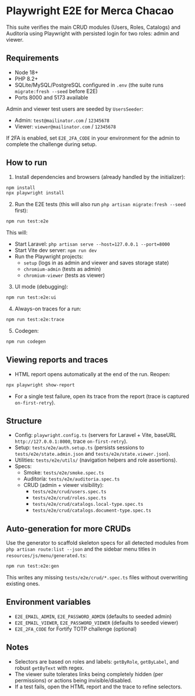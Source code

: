 # Playwright E2E for Merca Chacao

This suite verifies the main CRUD modules (Users, Roles, Catalogs) and Auditoría using Playwright with persisted login for two roles: admin and viewer.

## Requirements

- Node 18+
- PHP 8.2+
- SQLite/MySQL/PostgreSQL configured in `.env` (the suite runs `migrate:fresh --seed` before E2E)
- Ports 8000 and 5173 available

Admin and viewer test users are seeded by `UsersSeeder`:

- Admin: `test@mailinator.com` / `12345678`
- Viewer: `viewer@mailinator.com` / `12345678`

If 2FA is enabled, set `E2E_2FA_CODE` in your environment for the admin to complete the challenge during setup.

## How to run

1. Install dependencies and browsers (already handled by the initializer):

```bash
npm install
npx playwright install
```

2. Run the E2E tests (this will also run `php artisan migrate:fresh --seed` first):

```bash
npm run test:e2e
```

This will:

- Start Laravel: `php artisan serve --host=127.0.0.1 --port=8000`
- Start Vite dev server: `npm run dev`
- Run the Playwright projects:
    - `setup` (logs in as admin and viewer and saves storage state)
    - `chromium-admin` (tests as admin)
    - `chromium-viewer` (tests as viewer)

3. UI mode (debugging):

```bash
npm run test:e2e:ui
```

4. Always-on traces for a run:

```bash
npm run test:e2e:trace
```

5. Codegen:

```bash
npm run codegen
```

## Viewing reports and traces

- HTML report opens automatically at the end of the run. Reopen:

```bash
npx playwright show-report
```

- For a single test failure, open its trace from the report (trace is captured `on-first-retry`).

## Structure

- Config: `playwright.config.ts` (servers for Laravel + Vite, baseURL `http://127.0.0.1:8000`, trace `on-first-retry`).
- Setup: `tests/e2e/auth.setup.ts` (persists sessions to `tests/e2e/state.admin.json` and `tests/e2e/state.viewer.json`).
- Utilities: `tests/e2e/utils/` (navigation helpers and role assertions).
- Specs:
    - Smoke: `tests/e2e/smoke.spec.ts`
    - Auditoría: `tests/e2e/auditoria.spec.ts`
    - CRUD (admin + viewer visibility):
        - `tests/e2e/crud/users.spec.ts`
        - `tests/e2e/crud/roles.spec.ts`
        - `tests/e2e/crud/catalogs.local-type.spec.ts`
        - `tests/e2e/crud/catalogs.document-type.spec.ts`

## Auto-generation for more CRUDs

Use the generator to scaffold skeleton specs for all detected modules from `php artisan route:list --json` and the sidebar menu titles in `resources/js/menu/generated.ts`:

```bash
npm run test:e2e:gen
```

This writes any missing `tests/e2e/crud/*.spec.ts` files without overwriting existing ones.

## Environment variables

- `E2E_EMAIL_ADMIN`, `E2E_PASSWORD_ADMIN` (defaults to seeded admin)
- `E2E_EMAIL_VIEWER`, `E2E_PASSWORD_VIEWER` (defaults to seeded viewer)
- `E2E_2FA_CODE` for Fortify TOTP challenge (optional)

## Notes

- Selectors are based on roles and labels: `getByRole`, `getByLabel`, and robust `getByText` with regex.
- The viewer suite tolerates links being completely hidden (per permissions) or actions being invisible/disabled.
- If a test fails, open the HTML report and the trace to refine selectors.
